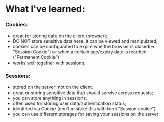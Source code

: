 # What I've learned:

### Cookies:
- great for storing data on the client (browser);
- DO NOT store sensitive data here, it can be viewed and manipulated;
- cookies can be configurated to expire whe the browser is closed(=> "Session Cookie") or when a certain age/expiry date is reached ("Permanent Cookie")
- works well together with sessions;

### Sessions:
- stored on the server, not on the client;
- great or storing sensitive data that should survive across requests;
- you can store anything in sessions;
- often used for storing user data/authentication status;
- identified via Cookie (don't mistake this with term "Session cookie")
- you can use different storages for saving your sessions on the server